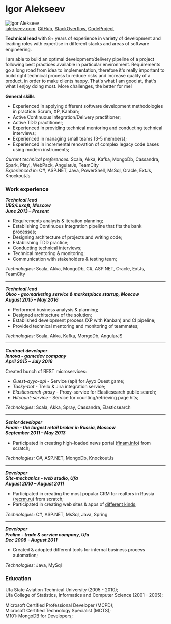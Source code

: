 # Igor Alekseev


![Igor Alekseev](https://avatars0.githubusercontent.com/u/3104258?v=3&s=150 "Igor Alekseev")  
[ialekseev.com](http://ialekseev.com), [GitHub](https://github.com/ialekseev), [StackOverflow](http://stackoverflow.com/users/4120091/ialekseev), [CodeProject](http://www.codeproject.com/Members/Alekseev-Igor)   

__Technical lead__ with 8+ years of experience in variety of development and leading roles with expertise in different stacks and areas of software engineering.  

I am able to build an optimal development/delivery pipeline of a project following best practices available in particular environment. Requirements go a long road from idea to implementation, therefore it's really important to build right technical process to reduce risks and increase quality of a product, in order to make clients happy. That's what I am good at, that's what I enjoy doing most. More challenges, the better for me!

__General skills__

 * Experienced in applying different software development methodologies in practice: Scrum, XP, Kanban; 
 * Active Continuous Integration/Delivery practitioner; 
 * Active TDD practitioner; 
 * Experienced in providing technical mentoring  and conducting technical interviews; 
 * Experienced in managing small teams (3-5 members); 
 * Experienced in incremental renovation of complex legacy code bases using modern instruments; 

*Current technical preferences:*
Scala, Akka, Kafka, MongoDb, Cassandra, Spark, Play!, WebPack, AngularJs, TeamCity  
*Experienced in:*
C#, ASP.NET, Java, PowerShell,  MsSql, Oracle, ExtJs, KnockoutJs  
  
  
### Work experience

**_Technical lead   
UBS/Luxoft, Moscow   
June 2013 – Present_**   

 * Requirements analysis & iteration planning;
 * Establishing Continuous Integration pipeline that fits the bank processes;
 * Designing architecture of projects and writing code;
 * Establishing TDD practice; 
 * Conducting technical interviews;
 * Technical mentoring & monitoring;
 * Communication with stakeholders & testing team;

*Technologies:* Scala, Akka, MongoDb, C#, ASP.NET, Oracle, ExtJs, TeamCity  
___________________________________________________________

**_Technical lead  
Qkoo - geomarketing service & marketplace startup, Moscow  
August 2015 – May 2016_**  

 * Performed business analysis & planning;
 * Designed architecture of the solution;
 * Established development process (XP with Kanban) and CI pipeline;
 * Provided technical mentoring and monitoring of teammates;

*Technologies:* Scala, Akka, Kafka, MongoDb, AngularJS  
___________________________________________________________

**_Contract developer  
Innova - gamedev company  
April 2015 – July 2016_**  

 Created bunch of REST microservices:
 
 * *Quest-ayyo-api* - Service (api) for Ayyo Quest game; 
 * *Tasky-bot* - Trello & Jira integration service; 
 * *Elasticsearch-proxy* - Proxy-service for Elasticsearch public search; 
 * *Hitcount-service* - Service for counting/retrieving page hits; 
  
*Technologies:* Scala, Akka, Spray, Cassandra, Elasticsearch  
___________________________________________________________

**_Senior developer  
Finam - the largest retail broker in Russia, Moscow  
September 2011 – May 2013_**  

 * Participated in creating high-loaded news portal ([finam.info](http://finam.info/)) from scratch; 
 
*Technologies:* C#, ASP.NET, MongoDb, KnockoutJs  
___________________________________________________________

**_Developer  
Site-mechanics - web studio, Ufa  
August 2010 –  August 2011_**  

 * Participated in creating the most popular CRM for realtors in Russia ([recrm.ru](http://recrm.ru/)) from scratch; 
 * Participated in creating web sites & apps of [different kinds](http://site-mechanics.com/); 

*Technologies:* C#, ASP.NET, MsSql, Java, Spring   
___________________________________________________________

**_Developer  
Proline - trade & service company, Ufa  
Dec 2008 - August 2011_**  
 
 * Created & adopted different tools for internal business process automation;

*Technologies:* Java, MySql

### Education

Ufa State Aviation Technical University (2005 - 2010);  
Ufa College of Statistics, Informatics and Computer Science (2001 - 2005);

Microsoft Certified Professional Developer (MCPD);  
Microsoft Certified Technology Specialist (MCTS);  
M101: MongoDB for Developers;  
